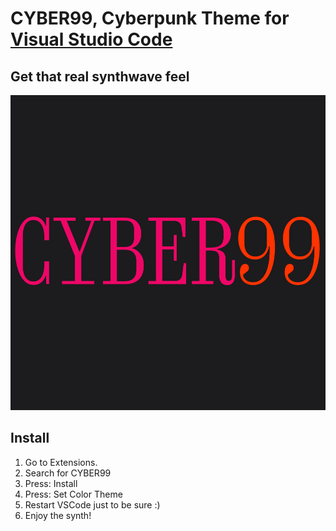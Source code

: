 # CYBER99, Cyberpunk Theme for [Visual Studio Code](http://code.visualstudio.com)

## Get that real synthwave feel

![](icons/cyber99.png)

## Install

1. Go to Extensions.
2. Search for CYBER99
3. Press: Install
4. Press: Set Color Theme
5. Restart VSCode just to be sure :)
6. Enjoy the synth!
